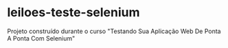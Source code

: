 # leiloes-teste-selenium
 Projeto construído durante o curso "Testando Sua Aplicação Web De Ponta A Ponta Com Selenium"
